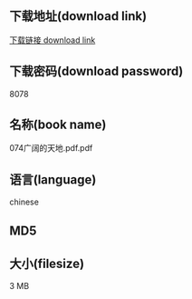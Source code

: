 ## 下载地址(download link)
[下载链接 download link](https://voluble-croquembouche-d321dc.netlify.app/?s=074%E5%B9%BF%E9%98%94%E7%9A%84%E5%A4%A9%E5%9C%B0.pdf)

## 下载密码(download password)
8078

## 名称(book name)
074广阔的天地.pdf.pdf

## 语言(language)
chinese

## MD5


## 大小(filesize)
3 MB
